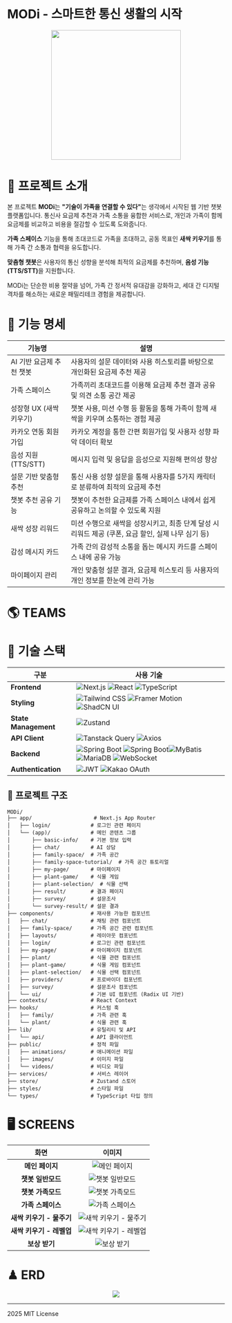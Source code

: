 # MODi - 스마트한 통신 생활의 시작

<div align="center">
<img src="https://github.com/user-attachments/assets/ddc1a49e-8b39-434c-b35c-c8cef307dda0" style="width: 300px"/>
</div>

# 🌱 프로젝트 소개

본 프로젝트 **MODi**는 <b>"기술이 가족을 연결할 수 있다"</b>는 생각에서 시작된 웹 기반 챗봇 플랫폼입니다. 통신사 요금제 추천과 가족 소통을 융합한 서비스로, 개인과 가족이 함께 요금제를 비교하고 비용을 절감할 수 있도록 도와줍니다.

**가족 스페이스** 기능을 통해 초대코드로 가족을 초대하고, 공동 목표인 **새싹 키우기**를 통해 가족 간 소통과 협력을 유도합니다.

**맞춤형 챗봇**은 사용자의 통신 성향을 분석해 최적의 요금제를 추천하며, <b>음성 기능(TTS/STT)</b>을 지원합니다.

MODi는 단순한 비용 절약을 넘어, 가족 간 정서적 유대감을 강화하고, 세대 간 디지털 격차를 해소하는 새로운 패밀리테크 경험을 제공합니다.

# 🏁 기능 명세

<table>
  <thead>
    <tr>
      <th>기능명</th>
      <th>설명</th>
    </tr>
  </thead>
  <tbody>
    <tr>
      <td>AI 기반 요금제 추천 챗봇</td>
      <td>사용자의 설문 데이터와 사용 히스토리를 바탕으로 개인화된 요금제 추천 제공</td>
    </tr>
    <tr>
      <td>가족 스페이스</td>
      <td>가족끼리 초대코드를 이용해 요금제 추천 결과 공유 및 의견 소통 공간 제공</td>
    </tr>
    <tr>
      <td>성장형 UX (새싹 키우기)</td>
      <td>챗봇 사용, 미션 수행 등 활동을 통해 가족이 함께 새싹을 키우며 소통하는 경험 제공</td>
    </tr>
    <tr>
      <td>카카오 연동 회원가입</td>
      <td>카카오 계정을 통한 간편 회원가입 및 사용자 성향 파악 데이터 확보</td>
    </tr>
    <tr>
      <td>음성 지원 (TTS/STT)</td>
      <td>메시지 입력 및 응답을 음성으로 지원해 편의성 향상</td>
    </tr>
    <tr>
      <td>설문 기반 맞춤형 추천</td>
      <td>통신 사용 성향 설문을 통해 사용자를 5가지 캐릭터로 분류하여 최적의 요금제 추천</td>
    </tr>
    <tr>
      <td>챗봇 추천 공유 기능</td>
      <td>챗봇이 추천한 요금제를 가족 스페이스 내에서 쉽게 공유하고 논의할 수 있도록 지원</td>
    </tr>
    <tr>
      <td>새싹 성장 리워드</td>
      <td>미션 수행으로 새싹을 성장시키고, 최종 단계 달성 시 리워드 제공 (쿠폰, 요금 할인, 실제 나무 심기 등)</td>
    </tr>
    <tr>
      <td>감성 메시지 카드</td>
      <td>가족 간의 감성적 소통을 돕는 메시지 카드를 스페이스 내에 공유 가능</td>
    </tr>
    <tr>
      <td>마이페이지 관리</td>
      <td>개인 맞춤형 설문 결과, 요금제 히스토리 등 사용자의 개인 정보를 한눈에 관리 가능</td>
    </tr>
  </tbody>
</table>

# 🌎 TEAMS

# 🔧 기술 스택

| 구분                 | 사용 기술                                                                                                                                                                                                                                                                                                                                                                                                                                                                                                                                                                      |
| -------------------- | ------------------------------------------------------------------------------------------------------------------------------------------------------------------------------------------------------------------------------------------------------------------------------------------------------------------------------------------------------------------------------------------------------------------------------------------------------------------------------------------------------------------------------------------------------------------------------ |
| **Frontend**         | ![Next.js](https://img.shields.io/badge/Next.js-000000?style=for-the-badge&logo=next.js&logoColor=white) ![React](https://img.shields.io/badge/React-61DAFB?style=for-the-badge&logo=react&logoColor=black) ![TypeScript](https://img.shields.io/badge/TypeScript-3178C6?style=for-the-badge&logo=typescript&logoColor=white)                                                                                                                                                                                                                                                  |
| **Styling**          | ![Tailwind CSS](https://img.shields.io/badge/Tailwind_CSS-06B6D4?style=for-the-badge&logo=tailwindcss&logoColor=white) ![Framer Motion](https://img.shields.io/badge/Framer_Motion-0055FF?style=for-the-badge&logo=framer&logoColor=white) ![ShadCN UI](https://img.shields.io/badge/ShadCN_UI-000000?style=for-the-badge&logo=vercel&logoColor=white)                                                                                                                                                                                                                         |
| **State Management** | ![Zustand](https://img.shields.io/badge/Zustand-FF4154?style=for-the-badge&logo=react&logoColor=white)                                                                                                                                                                                                                                                                                                                                                                                                                                                                         |
| **API Client**       | ![Tanstack Query](https://img.shields.io/badge/Tanstack_Query-FF4154?style=for-the-badge&logo=reactquery&logoColor=white) ![Axios](https://img.shields.io/badge/Axios-5A29E4?style=for-the-badge&logo=axios&logoColor=white)                                                                                                                                                                                                                                                                                                                                                   |
| **Backend**          | ![Spring Boot](https://img.shields.io/badge/Spring_Boot-6DB33F?style=for-the-badge&logo=springboot&logoColor=white) ![Spring Boot](https://img.shields.io/badge/Spring_Security-6DB33F?style=for-the-badge&logo=springsecurity&logoColor=white)![MyBatis](https://img.shields.io/badge/MyBatis-000000?style=for-the-badge&logo=apache&logoColor=white) ![MariaDB](https://img.shields.io/badge/MariaDB-003545?style=for-the-badge&logo=mariadb&logoColor=white) ![WebSocket](https://img.shields.io/badge/WebSocket-000000?style=for-the-badge&logo=socket.io&logoColor=white) |
| **Authentication**   | ![JWT](https://img.shields.io/badge/JWT-000000?style=for-the-badge&logo=jsonwebtokens&logoColor=white) ![Kakao OAuth](https://img.shields.io/badge/Kakao_OAuth-FFCD00?style=for-the-badge&logo=kakaotalk&logoColor=black)                                                                                                                                                                                                                                                                                                                                                      |

## 📁 프로젝트 구조

```
MODi/
├── app/                    # Next.js App Router
│   ├── login/             # 로그인 관련 페이지
│   └── (app)/             # 메인 콘텐츠 그룹
│       ├── basic-info/    # 기본 정보 입력
│       ├── chat/          # AI 상담
│       ├── family-space/  # 가족 공간
│       ├── family-space-tutorial/  # 가족 공간 튜토리얼
│       ├── my-page/       # 마이페이지
│       ├── plant-game/    # 식물 게임
│       ├── plant-selection/  # 식물 선택
│       ├── result/        # 결과 페이지
│       ├── survey/        # 설문조사
│       └── survey-result/ # 설문 결과
├── components/            # 재사용 가능한 컴포넌트
│   ├── chat/              # 채팅 관련 컴포넌트
│   ├── family-space/      # 가족 공간 관련 컴포넌트
│   ├── layouts/           # 레이아웃 컴포넌트
│   ├── login/             # 로그인 관련 컴포넌트
│   ├── my-page/           # 마이페이지 컴포넌트
│   ├── plant/             # 식물 관련 컴포넌트
│   ├── plant-game/        # 식물 게임 컴포넌트
│   ├── plant-selection/   # 식물 선택 컴포넌트
│   ├── providers/         # 프로바이더 컴포넌트
│   ├── survey/            # 설문조사 컴포넌트
│   └── ui/                # 기본 UI 컴포넌트 (Radix UI 기반)
├── contexts/              # React Context
├── hooks/                 # 커스텀 훅
│   ├── family/            # 가족 관련 훅
│   └── plant/             # 식물 관련 훅
├── lib/                   # 유틸리티 및 API
│   └── api/               # API 클라이언트
├── public/                # 정적 파일
│   ├── animations/        # 애니메이션 파일
│   ├── images/            # 이미지 파일
│   └── videos/            # 비디오 파일
├── services/              # 서비스 레이어
├── store/                 # Zustand 스토어
├── styles/                # 스타일 파일
└── types/                 # TypeScript 타입 정의
```

# 🖥 SCREENS

<div align="center">

|           화면           |                                                  이미지                                                  |
| :----------------------: | :------------------------------------------------------------------------------------------------------: |
|     **메인 페이지**      |     ![메인 페이지](https://github.com/user-attachments/assets/20fbcab3-3bc0-4e51-a74f-da818c78ec49)      |
|    **챗봇 일반모드**     |    ![챗봇 일반모드](https://github.com/user-attachments/assets/57aa454e-98cc-4c4b-8651-d55bb24aa8f8)     |
|    **챗봇 가족모드**     |    ![챗봇 가족모드](https://github.com/user-attachments/assets/fb8ea4d4-f971-47c1-9fd9-4a9e5642552b)     |
|    **가족 스페이스**     |    ![가족 스페이스](https://github.com/user-attachments/assets/ccce6f11-0287-4004-b6b9-ad61173342b4)     |
| **새싹 키우기 - 물주기** | ![새싹 키우기 - 물주기](https://github.com/user-attachments/assets/225194fb-6d02-4e66-9b72-39ff37e94058) |
| **새싹 키우기 - 레벨업** | ![새싹 키우기 - 레벨업](https://github.com/user-attachments/assets/a3cc7d34-0163-4197-9e58-fb0902937008) |
|      **보상 받기**       |      ![보상 받기](https://github.com/user-attachments/assets/488dfa5d-d40a-4e99-961d-e646bd0987eb)       |

</div>

# ♟ ERD

<div align="center"><img src="https://github.com/user-attachments/assets/a61b07cf-62d5-4cb5-a626-ab9f8eb58799"/></div>

---

2025 MIT License
